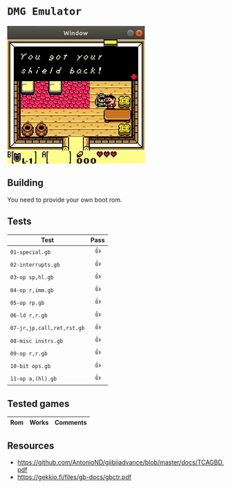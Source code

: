 # `DMG Emulator`

![](assets/zelda.gif)

## Building

You need to provide your own boot rom.

## Tests

| Test | Pass |
| --- | :---: |
| `01-special.gb` | 👍 |
| `02-interrupts.gb` | 👍 |
| `03-op sp,hl.gb` | 👍 |
| `04-op r,imm.gb` | 👍 |
| `05-op rp.gb` | 👍 |
| `06-ld r,r.gb` | 👍 |
| `07-jr,jp,call,ret,rst.gb` | 👍 |
| `08-misc instrs.gb` | 👍 |
| `09-op r,r.gb` | 👍 |
| `10-bit ops.gb` | 👍 |
| `11-op a,(hl).gb` | 👍 |

## Tested games

| Rom | Works | Comments |
| --- | --- | --- |

## Resources

- https://github.com/AntonioND/giibiiadvance/blob/master/docs/TCAGBD.pdf
- https://gekkio.fi/files/gb-docs/gbctr.pdf
